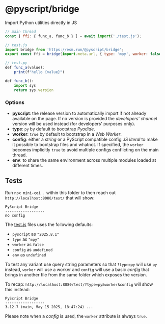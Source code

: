 # @pyscript/bridge

Import Python utilities directly in JS

```js
// main thread
const { ffi: { func_a, func_b } } = await import('./test.js');

// test.js
import bridge from 'https://esm.run/@pyscript/bridge';
export const ffi = bridge(import.meta.url, { type: 'mpy', worker: false });

// test.py
def func_a(value):
    print(f"hello {value}")

def func_b():
    import sys
    return sys.version
```

### Options

  * **pyscript**: the release version to automatically import if not already available on the page. If no version is provided the *developers' channel* version will be used instead (for developers' purposes only).
  * **type**: `py` by default to bootstrap *Pyodide*.
  * **worker**: `true` by default to bootstrap in a *Web Worker*.
  * **config**: either a *string* or a PyScript compatible config *JS literal* to make it possible to bootstrap files and whatnot. If specified, the `worker` becomes implicitly `true` to avoid multiple configs conflicting on the main thread.
  * **env**: to share the same environment across multiple modules loaded at different times.


## Tests

Run `npx mini-coi .` within this folder to then reach out `http://localhost:8080/test/` that will show:

```
PyScript Bridge
------------------
no config
```

The [test.js](./test/test.js) files uses the following defaults:

  * `pyscript` as `"2025.8.1"`
  * `type` as `"mpy"`
  * `worker` as `false`
  * `config` as `undefined`
  * `env` as `undefined`

To test any variant use query string parameters so that `?type=py` will use `py` instead, `worker` will use a worker and `config` will use a basic *config* that brings in another file from the same folder which exposes the version.

To recap: `http://localhost:8080/test/?type=py&worker&config` will show this instead:

```
PyScript Bridge
------------------
3.12.7 (main, May 15 2025, 18:47:24) ...
```

Please note when a *config* is used, the `worker` attribute is always `true`.
